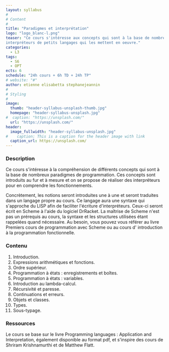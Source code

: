 ```yaml
---
layout: syllabus
#
# Content
#
title: "Paradigmes et interprétation"
logo: "logo_blanc-l.png"
teaser: "Ce cours s'intéresse aux concepts qui sont à la base de nombreux langages de programmation. Afin de comprendre ces concepts, on programmera des 
interpréteurs de petits langages qui les mettent en oeuvre."
categories:
  - L3
tags:
  - S6
  - OPT
ects: 6
schedule: "24h cours + 6h TD + 24h TP"
# website: "#"
author: etienne elisabetta stephanejeannin
#
# Styling
#
image:
  thumb: "header-syllabus-unsplash-thumb.jpg"
  homepage: "header-syllabus-unsplash.jpg"
#  caption: "https://unsplash.com/"
  url: "https://unsplash.com/"
header:
  image_fullwidth: "header-syllabus-unsplash.jpg"
#    caption: This is a caption for the header image with link
  caption_url: https://unsplash.com/  
---
```


###  Description ###

Ce cours s'intéresse à la compréhension de différents concepts qui sont à la base de nombreux paradigmes de programmation. Ces concepts sont introduits au fur et à mesure et on se propose de réaliser des interpréteurs pour en comprendre les fonctionnements.


Concrètement, les notions seront introduites une à une et seront traduites dans un langage propre au cours. Ce langage aura une syntaxe qui s'approche du LISP afin de faciliter l'écriture d'interpréteurs. Ceux-ci seront écrit en Scheme à l'aide du logiciel DrRacket. La maîtrise de Scheme n'est pas un prérequis au cours, la syntaxe et les structures utilisées étant rappelées quand nécessaire. Au besoin, vous pouvez vous référer au livre Premiers cours de programmation avec Scheme ou au cours d' introduction à la programmation fonctionnelle.

###  Contenu ###

1. Introduction.
2. Expressions arithmétiques et fonctions. 
3. Ordre supérieur.
4.  Programmation à états : enregistrements et boîtes. 
5. Programmation à états : variables. 
6. Introduction au lambda-calcul.
7. Récursivité et paresse. 
8. Continuations et erreurs. 
9. Objets et classes. 
10. Types. 
11. Sous-typage. 


###  Ressources ###

Le cours se base sur le livre Programming languages : Application and Interpretation, également disponible au format pdf, et s'inspire des cours de Shriram Krishnamurthi et de Matthew Flatt.
